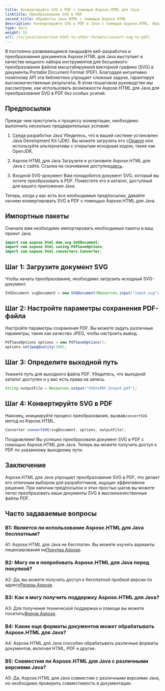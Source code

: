 ```yaml
---
title: Конвертируйте SVG в PDF с помощью Aspose.HTML для Java
linktitle: Преобразование SVG в PDF
second_title: Обработка Java HTML с помощью Aspose.HTML
description: Конвертируйте SVG в PDF в Java с помощью Aspose.HTML. Идеальное решение для высококачественного преобразования документов.
type: docs
weight: 15
url: /ru/java/conversion-html-to-other-formats/convert-svg-to-pdf/
---
```


В постоянно развивающемся ландшафте веб-разработки и преобразования документов Aspose.HTML для Java выступает в качестве мощного набора инструментов для бесшовного преобразования файлов масштабируемой векторной графики (SVG) в документы Portable Document Format (PDF). Благодаря интуитивно понятному API эта библиотека упрощает сложные задачи, гарантируя высококачественные результаты. В этом пошаговом руководстве мы рассмотрим, как использовать возможности Aspose.HTML для Java для преобразования SVG в PDF без особых усилий.

## Предпосылки

Прежде чем приступить к процессу конвертации, необходимо выполнить несколько предварительных условий:

1. Среда разработки Java
 Убедитесь, что в вашей системе установлен Java Development Kit (JDK). Вы можете загрузить его с[Оракул](https://www.oracle.com/java/technologies/javase-downloads.html) или используйте альтернативы с открытым исходным кодом, такие как OpenJDK.

2. Aspose.HTML для Java
 Загрузите и установите Aspose.HTML для Java с сайта. Ссылка на скачивание доступна[здесь](https://releases.aspose.com/html/java/).

3. Входной SVG-документ
Вам понадобится документ SVG, который вы хотите преобразовать в PDF. Поместите его в каталог, доступный для вашего приложения Java.

Теперь, когда у вас есть все необходимые предпосылки, давайте начнем конвертировать SVG в PDF с помощью Aspose.HTML для Java.

## Импортные пакеты

Сначала вам необходимо импортировать необходимые пакеты в ваш проект Java.

```java
import com.aspose.html.dom.svg.SVGDocument;
import com.aspose.html.saving.PdfSaveOptions;
import com.aspose.html.converters.Converter;
```

## Шаг 1: Загрузите документ SVG

Чтобы начать преобразование, необходимо загрузить исходный SVG-документ.

```java
SVGDocument svgDocument = new SVGDocument(Resources.input("input.svg"));
```

## Шаг 2: Настройте параметры сохранения PDF-файла

Настройте параметры сохранения PDF. Вы можете задать различные параметры, такие как качество JPEG, чтобы настроить вывод.

```java
PdfSaveOptions options = new PdfSaveOptions();
options.setJpegQuality(100);
```

## Шаг 3: Определите выходной путь

Укажите путь для выходного файла PDF. Убедитесь, что выходной каталог доступен и у вас есть права на запись.

```java
String outputFile = Resources.output("SVGtoPDF_Output.pdf");
```

## Шаг 4: Конвертируйте SVG в PDF

 Наконец, инициируйте процесс преобразования, вызвав`convertSVG` метод из Aspose.HTML.

```java
Converter.convertSVG(svgDocument, options, outputFile);
```

Поздравляем! Вы успешно преобразовали документ SVG в PDF с помощью Aspose.HTML для Java. Теперь вы можете получить доступ к PDF по указанному выходному пути.

## Заключение

Aspose.HTML для Java упрощает преобразование SVG в PDF, что делает его отличным выбором для разработчиков, ищущих эффективное решение. При наличии предпосылок и этих простых шагов вы можете легко преобразовать ваши документы SVG в высококачественные файлы PDF.

## Часто задаваемые вопросы

### В1: Является ли использование Aspose.HTML для Java бесплатным?

 A1: Aspose.HTML для Java не бесплатен. Вы можете изучить варианты лицензирования на[Покупка Aspose](https://purchase.aspose.com/buy).

### В2: Могу ли я попробовать Aspose.HTML для Java перед покупкой?

 A2: Да, вы можете получить доступ к бесплатной пробной версии по адресу[Релизы Aspose](https://releases.aspose.com/html/java).

### В3: Как я могу получить поддержку Aspose.HTML для Java?

 A3: Для получения технической поддержки и помощи вы можете посетить[Форум Aspose](https://forum.aspose.com/).

### В4: Какие еще форматы документов может обрабатывать Aspose.HTML для Java?

A4: Aspose.HTML для Java способен обрабатывать различные форматы документов, включая HTML, PDF и другие.

### В5: Совместим ли Aspose.HTML для Java с различными версиями Java?

A5: Да, Aspose.HTML для Java совместим с различными версиями Java, но необходимо проверить совместимость в документации.